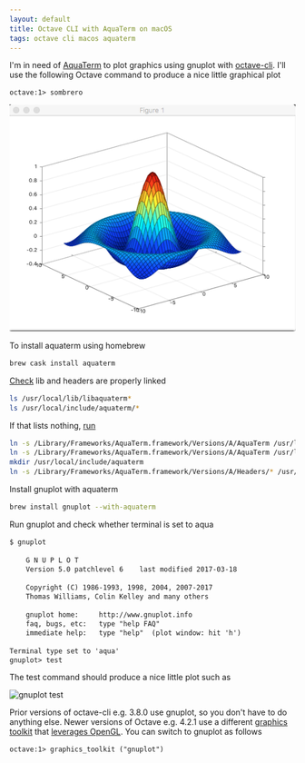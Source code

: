 ```yaml
---
layout: default
title: Octave CLI with AquaTerm on macOS
tags: octave cli macos aquaterm
---
```


I'm in need of [AquaTerm](https://github.com/AquaTerm/AquaTerm) to plot graphics using gnuplot with [octave-cli](https://sourceforge.net/projects/octave/files). I'll use the following Octave command to produce a nice little graphical plot

```text
octave:1> sombrero
```

![Octave Sombrero Plot](/assets/img/octave-sombrero.png)

To install aquaterm using homebrew

```bash
brew cask install aquaterm
```

[Check](https://stackoverflow.com/questions/13786754/octave-gnuplot-aquaterm-error-set-terminal-aqua-enhanced-title-figure-1-unk) lib and headers are properly linked

```bash
ls /usr/local/lib/libaquaterm*
ls /usr/local/include/aquaterm/*
```

If that lists nothing, [run](https://github.com/AquaTerm/AquaTerm/blob/master/aquaterm/INSTALL)

```bash
ln -s /Library/Frameworks/AquaTerm.framework/Versions/A/AquaTerm /usr/local/lib/libaquaterm.dylib
ln -s /Library/Frameworks/AquaTerm.framework/Versions/A/AquaTerm /usr/local/lib/libaquaterm.1.1.1.dylib
mkdir /usr/local/include/aquaterm
ln -s /Library/Frameworks/AquaTerm.framework/Versions/A/Headers/* /usr/local/include/aquaterm/.
```

Install gnuplot with aquaterm

```bash
brew install gnuplot --with-aquaterm
```

Run gnuplot and check whether terminal is set to aqua

```text
$ gnuplot 

    G N U P L O T
    Version 5.0 patchlevel 6    last modified 2017-03-18

    Copyright (C) 1986-1993, 1998, 2004, 2007-2017
    Thomas Williams, Colin Kelley and many others

    gnuplot home:     http://www.gnuplot.info
    faq, bugs, etc:   type "help FAQ"
    immediate help:   type "help"  (plot window: hit 'h')

Terminal type set to 'aqua'
gnuplot> test
```

The test command should produce a nice little plot such as

![gnuplot test](/asset/img/gnuplot-test.png)

Prior versions of octave-cli e.g. 3.8.0 use gnuplot, so you don't have to do anything else. Newer versions of Octave e.g. 4.2.1 use a different [graphics toolkit](https://www.gnu.org/software/octave/doc/interpreter/Graphics-Toolkits.html)  that [leverages OpenGL](https://www.gnu.org/software/octave/doc/interpreter/Introduction-to-Plotting.html). You can switch to gnuplot as follows

```text
octave:1> graphics_toolkit ("gnuplot")
```